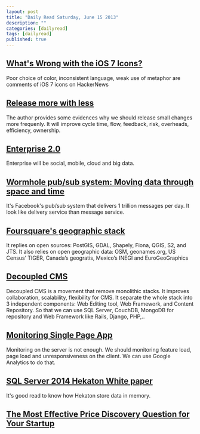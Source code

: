 ```yaml
---
layout: post
title: "Daily Read Saturday, June 15 2013"
description: ""
categories: [dailyread]
tags: [dailyread]
published: true
---
```

## [What's Wrong with the iOS 7 Icons?](https://news.ycombinator.com/item?id=5881746)
Poor choice of color, inconsistent language, weak use of metaphor are comments of iOS 7 icons on HackerNews

<!--break-->

## [Release more with less](http://architects.dzone.com/articles/release-more-less)
The author provides some evidences why we should release small changes more frequenly. It will improve cycle time, flow, feedback, risk, overheads, efficiency, ownership.

## [Enterprise 2.0](http://t.co/H1c1SbN9fm)
Enterprise will be social, mobile, cloud and big data.

## [Wormhole pub/sub system: Moving data through space and time](https://www.facebook.com/note.php?note_id=10151504075843920)
It's Facebook's pub/sub system that delivers 1 trillion messages per day. It look like delivery service than message service.

## [Foursquare's geographic stack](http://engineering.foursquare.com/2013/06/11/quattroshapes-a-global-polygon-gazetteer-from-foursquare/)
It replies on open sources: PostGIS, GDAL, Shapely, Fiona, QGIS, S2, and JTS. It also relies on open geographic data: OSM, geonames.org, US Census’ TIGER, Canada’s geogratis, Mexico’s INEGI and EuroGeoGraphics

## [Decoupled CMS](http://decoupledcms.org/index.html)
Decoupled CMS is a movement that remove monolithic stacks. It improves collaboration, scalability, flexibility for CMS. It separate the whole stack into 3 independent components: Web Editing tool, Web Framework, and Content Repository. So that we can use SQL Server, CouchDB, MongoDB for repository and Web Framework like Rails, Django, PHP,..

## [Monitoring Single Page App](http://caliper.io/blog/2013/Performance-Monitoring/)
Monitoring on the server is not enough. We should monitoring feature load, page load and unresponsiveness on the client. We can use Google Analytics to do that.

## [SQL Server 2014 Hekaton White paper](http://download.microsoft.com/download/F/5/0/F5096A71-3C31-4E9F-864E-A6D097A64805/SQL_Server_Hekaton_CTP1_White_Paper.pdf)
It's good read to know how Hekaton store data in memory.


## [The Most Effective Price Discovery Question for Your Startup](http://tomtunguz.com/price-discovery)
